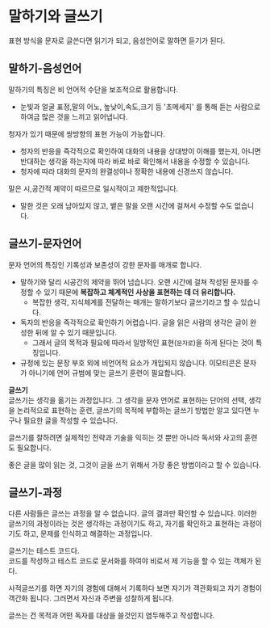 # 말하기와 글쓰기

표현 방식을 문자로 글쓴다면 읽기가 되고, 음성언어로 말하면 듣기가 된다.  
  
## 말하기-음성언어  
말하기의 특징은 비 언어적 수단을 보조적으로 활용합니다.  
+ 눈빛과 얼굴 표정,말의 어노, 높낮이,속도,크기 등 '초메세지' 를 통해 듣는 사람으로 하여금 많은 것을 느끼고 읽어냅니다.  
  
청자가 있기 때문에 쌍방향의 표현 가능이 가능합니다.  
+ 청자의 반응을 즉각적으로 확인하여 대화의 내용을 상대방이 이해를 했는지, 아니면 반대하는 생각을 하는지에 따라 바로 바로 확인해서 내용을 수정할 수 있습니다.  
+ 청자에 따라 대화의 문자의 완결성이나 정확한 내용에 신경쓰지 않습니다.  
  
말은 시,공간적 제약이 따르므로 일시적이고 제한적입니다.  
+ 말한 것은 오래 남아있지 않고, 뱉은 말을 오랜 시간에 걸쳐서 수정할 수도 없습니다.  
  
## 글쓰기-문자언어  
문자 언어의 특징인 기록성과 보존성이 강한 문자를 매개로 합니다.  
+ 말하기와 달리 시공간의 제약을 뛰어 넘습니다. 오랜 시간에 걸쳐 작성된 문자를 수정할 수 있기 때문에 **복잡하고 체계적인 사상을 표현하는 데 더 유리합니다.**
  + 복잡한 생각, 지식체계를 전달하는 매개는 말하기보다 글쓰기라고 할 수 있습니다.
+ 독자의 반응을 즉각적으로 확인하기 어렵습니다. 글을 읽은 사람의 생각은 글이 완성한 뒤에 알 수 있기 때문입니다. 
  + 그래서 글의 목적과 필요에 따라서 일방적인 표현(`문자로`)을 하게 된다는 것이 특징입니다.  
+ 규정에 있는 문장 부호 외에 비언어적 요소가 개입되지 않습니다. 이모티콘은 문자가 아니기에 언어 규범에 맞는 글쓰기 훈련이 필요합니다.  
  
**글쓰기**  
글쓰기는 생각을 옮기는 과정입니다. 그 생각을 문자 언어로 표현하는 단어의 선택, 생각을 논리적으로 표현하는 훈련,
글쓰기의 목적에 부합하는 글쓰기 방법만 알고 있다면 누구나 필요한 글을 작성할 수 있습니다.  
  
글쓰기를 잘하려면 실제적인 전략과 기술을 익히는 것 뿐만 아니라 독서와 사고의 훈련도 필요합니다.   
  
좋은 글을 많이 읽는 것, 그것이 글을 쓰기 위해서 가장 좋은 방법이라고 할 수 있습니다.  
  
## 글쓰기-과정  
다른 사람들은 글쓰는 과정을 알 수 없습니다. 글의 결과만 확인할 수 있습니다. 이러한 글쓰기의 과정이라는 것은 
생각하는 과정이기도 하고, 자기를 확인하고 표현하는 과정이기도 하고, 문제를 인식하고 해결하는 과정입니다.
  
글쓰기는 테스트 코드다.  
코드를 작성하고 테스트 코드로 문서화를 하여야 비로서 제 기능을 할 수 있는 객체가 된다.  
  
사적글쓰기를 하면 자기의 경험에 대해서 기록하다 보면 자기가 객관화되고 자기 경험이 객간화 됩니다. 
그러면서 자신과 주변을 성찰하게 됩니다.  
  
글쓰는 건 목적과 어떤 독자를 대상을 쓸것인지 염두해주고 작성합니다.  
  

